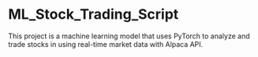 # ML_Stock_Trading_Script
This project is a machine learning model that uses PyTorch to analyze and trade stocks in using real-time market data with Alpaca API.
